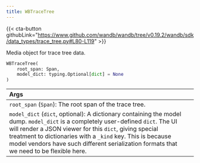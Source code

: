 ```yaml
---
title: WBTraceTree
---
```

{{< cta-button githubLink="https://www.github.com/wandb/wandb/tree/v0.19.2/wandb/sdk/data_types/trace_tree.py#L80-L119" >}}


Media object for trace tree data.

```python
WBTraceTree(
    root_span: Span,
    model_dict: typing.Optional[dict] = None
)
```

| Args |  |
| :--- | :--- |
| `root_span` (`Span`): The root span of the trace tree.|
| `model_dict` (`dict`, optional): A dictionary containing the model dump. `model_dict` is a completely user-defined `dict`. The UI will render a JSON viewer for this `dict`, giving special treatment to dictionaries with a `_kind` key. This is because model vendors have such different serialization formats that we need to be flexible here. |
